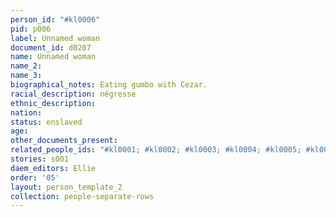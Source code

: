 ```yaml
---
person_id: "#kl0006"
pid: p006
label: Unnamed woman
document_id: d0207
name: Unnamed woman
name_2: 
name_3: 
biographical_notes: Eating gumbo with Cezar.
racial_description: négresse
ethnic_description: 
nation: 
status: enslaved
age: 
other_documents_present: 
related_people_ids: "#kl0001; #kl0002; #kl0003; #kl0004; #kl0005; #kl0007"
stories: s001
daem_editors: Ellie
order: '05'
layout: person_template_2
collection: people-separate-rows
---
```


